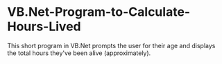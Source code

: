 # VB.Net-Program-to-Calculate-Hours-Lived
This short program in VB.Net prompts the user for their age and displays the total hours they've been alive (approximately).
